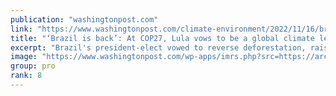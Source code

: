 ```yaml
---
publication: "washingtonpost.com"
link: "https://www.washingtonpost.com/climate-environment/2022/11/16/brazil-lula-climate-amazon-cop27/"
title: "‘Brazil is back’: At COP27, Lula vows to be a global climate leader"
excerpt: "Brazil's president-elect vowed to reverse deforestation, raising hopes that Brazil could soon push other wavering nations into more ambitious climate action."
image: "https://www.washingtonpost.com/wp-apps/imrs.php?src=https://arc-anglerfish-washpost-prod-washpost.s3.amazonaws.com/public/I5WJSDQPVDYDNE5LYILBX72WH4.jpg&w=1440"
group: pro
rank: 8
---
```

